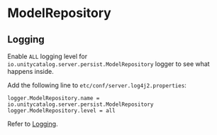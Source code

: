 # ModelRepository

## Logging

Enable `ALL` logging level for `io.unitycatalog.server.persist.ModelRepository` logger to see what happens inside.

Add the following line to `etc/conf/server.log4j2.properties`:

```text
logger.ModelRepository.name = io.unitycatalog.server.persist.ModelRepository
logger.ModelRepository.level = all
```

Refer to [Logging](../logging.md).
